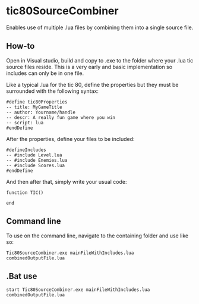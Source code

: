 # tic80SourceCombiner
Enables use of multiple .lua files by combining them into a single source file.

## How-to

Open in Visual studio, build and copy to .exe to the folder where your .lua tic source files reside.  This is a very early and
basic implementation so includes can only be in one file.

Like a typical .lua for the tic 80, define the properties but they must be surrounded with the following syntax:

```
#define tic80Properties
-- title: MyGameTitle
-- author: Yourname/handle
-- descr: A really fun game where you win
-- script: lua
#endDefine
```

After the properties, define your files to be included:

```
#defineIncludes
-- #include Level.lua
-- #include Enemies.lua
-- #include Scores.lua
#endDefine
```

And then after that, simply write your usual code:

```
function TIC()
  
end
```


## Command line

To use on the command line, navigate to the containing folder and use like so:

```
Tic80SourceCombiner.exe mainFileWithIncludes.lua combinedOutputFile.lua
```

## .Bat use

```
start Tic80SourceCombiner.exe mainFileWithIncludes.lua combinedOutputFile.lua
```
